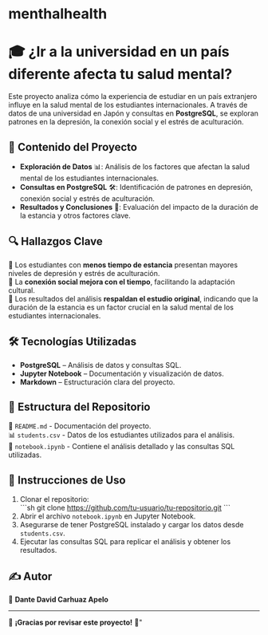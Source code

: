 # menthalhealth

# 🎓 ¿Ir a la universidad en un país diferente afecta tu salud mental?

Este proyecto analiza cómo la experiencia de estudiar en un país extranjero influye en la salud mental de los estudiantes internacionales. A través de datos de una universidad en Japón y consultas en **PostgreSQL**, se exploran patrones en la depresión, la conexión social y el estrés de aculturación.

## 📌 Contenido del Proyecto

- **Exploración de Datos** 📊: Análisis de los factores que afectan la salud mental de los estudiantes internacionales.
- **Consultas en PostgreSQL** 🛠️: Identificación de patrones en depresión, conexión social y estrés de aculturación.
- **Resultados y Conclusiones** 🧩: Evaluación del impacto de la duración de la estancia y otros factores clave.

## 🔍 Hallazgos Clave

🔹 Los estudiantes con **menos tiempo de estancia** presentan mayores niveles de depresión y estrés de aculturación.  
🔹 La **conexión social mejora con el tiempo**, facilitando la adaptación cultural.  
🔹 Los resultados del análisis **respaldan el estudio original**, indicando que la duración de la estancia es un factor crucial en la salud mental de los estudiantes internacionales.  

## 🛠️ Tecnologías Utilizadas

- **PostgreSQL** – Análisis de datos y consultas SQL.
- **Jupyter Notebook** – Documentación y visualización de datos.
- **Markdown** – Estructuración clara del proyecto.

## 📂 Estructura del Repositorio

📄 `README.md` - Documentación del proyecto.  
📊 `students.csv` - Datos de los estudiantes utilizados para el análisis.  
📘 `notebook.ipynb` - Contiene el análisis detallado y las consultas SQL utilizadas.  

## 🚀 Instrucciones de Uso

1. Clonar el repositorio:  
   \`\`\`sh
   git clone https://github.com/tu-usuario/tu-repositorio.git
   \`\`\`
2. Abrir el archivo `notebook.ipynb` en Jupyter Notebook.
3. Asegurarse de tener PostgreSQL instalado y cargar los datos desde `students.csv`.
4. Ejecutar las consultas SQL para replicar el análisis y obtener los resultados.

## ✍️ Autor

👤 **Dante David Carhuaz Apelo**

---

🌟 **¡Gracias por revisar este proyecto!** 🚀"
